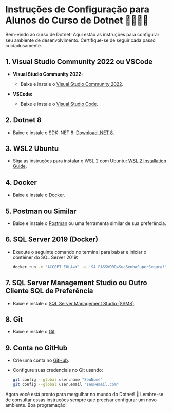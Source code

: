 # Instruções de Configuração para Alunos do Curso de Dotnet 👩‍💻👨‍💻

Bem-vindo ao curso de Dotnet! Aqui estão as instruções para configurar seu ambiente de desenvolvimento. Certifique-se de seguir cada passo cuidadosamente.

## 1. Visual Studio Community 2022 ou VSCode

- **Visual Studio Community 2022:**
  - Baixe e instale o [Visual Studio Community 2022](https://visualstudio.microsoft.com/pt-br/downloads/).
  
- **VSCode:**
  - Baixe e instale o [Visual Studio Code](https://code.visualstudio.com/).

## 2. Dotnet 8

- Baixe e instale o SDK .NET 8: [Download .NET 8](https://dotnet.microsoft.com/download/dotnet/8.0).

## 3. WSL2 Ubuntu

- Siga as instruções para instalar o WSL 2 com Ubuntu: [WSL 2 Installation Guide](https://docs.microsoft.com/pt-br/windows/wsl/install).

## 4. Docker

- Baixe e instale o [Docker](https://github.com/codeedu/wsl2-docker-quickstart/blob/main/README.md).

## 5. Postman ou Similar

- Baixe e instale o [Postman](https://www.postman.com/downloads/) ou uma ferramenta similar de sua preferência.

## 6. SQL Server 2019 (Docker)

- Execute o seguinte comando no terminal para baixar e iniciar o contêiner do SQL Server 2019:

  ```bash
  docker run -e 'ACCEPT_EULA=Y' -e 'SA_PASSWORD=SuaSenhaSuperSegura!' -p 1433:1433 --name sql_server_container -d mcr.microsoft.com/mssql/server:2019-latest
  ```

## 7. SQL Server Management Studio ou Outro Cliente SQL de Preferência

- Baixe e instale o [SQL Server Management Studio (SSMS)](https://docs.microsoft.com/pt-br/sql/ssms/download-sql-server-management-studio-ssms).

## 8. Git

- Baixe e instale o [Git](https://git-scm.com/downloads).

## 9. Conta no GitHub

- Crie uma conta no [GitHub](https://github.com/).
- Configure suas credenciais no Git usando:

  ```bash
  git config --global user.name "SeuNome"
  git config --global user.email "seu@email.com"
  ```

Agora você está pronto para mergulhar no mundo do Dotnet! 🚀 Lembre-se de consultar essas instruções sempre que precisar configurar um novo ambiente. Boa programação!
